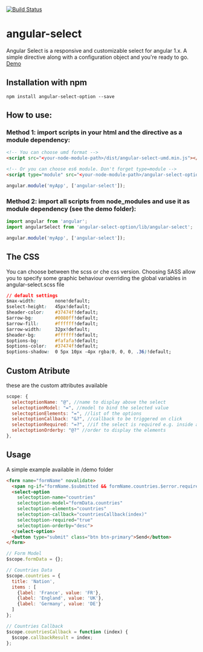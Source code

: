 [![Build Status](https://travis-ci.com/StefanoVollono/angular-select.svg?branch=master)](https://travis-ci.com/StefanoVollono/angular-select)

# angular-select
Angular Select is a responsive and customizable select for angular 1.x. A simple directive along with a configuration object and you're ready to go. [Demo](https://stefanovollono.github.io/angular-select/github-page/)

## Installation with npm
`npm install angular-select-option --save`

## How to use:

### Method 1: import scripts in your html and the directive as a module dependency:

```html
<!-- You can choose umd format -->
<script src="<your-node-module-path>/dist/angular-select-umd.min.js"></script>

<!-- Or you can choose es6 module. Don't forget type=module -->
<script type="module" src="<your-node-module-path>/angular-select-option/src/angular-select-esm.min.js"></script>
 ```

 ```javascript
angular.module('myApp', ['angular-select']);
```

### Method 2: import all scripts from node_modules and use it as module dependency (see the demo folder):

 ```javascript
import angular from 'angular';
import angularSelect from 'angular-select-option/lib/angular-select'; 

angular.module('myApp', ['angular-select']);
```

 ## The CSS
You can choose between the scss or che css version.
Choosing SASS allow you to specify some graphic behaviour overriding the global variables in
angular-select.scss file


```css
// default settings
$max-width:       none!default;
$select-height:   45px!default;
$header-color:    #37474f!default;
$arrow-bg:        #0080ff!default;
$arrow-fill:      #ffffff!default;
$arrow-width:     32px!default;
$header-bg:       #ffffff!default;
$options-bg:      #fafafa!default;
$options-color:   #37474f!default;
$options-shadow:  0 5px 10px -4px rgba(0, 0, 0, .36)!default;
```

## Custom Atribute
these are the custom attributes available

```javascript
scope: {
  selectoptionName: "@", //name to display above the select
  selectoptionModel: "=", //model to bind the selected value
  selectoptionElements: "=", //list of the options
  selectoptionCallback: "&?", //callback to be triggered on click
  selectoptionRequired: "=?", //if the select is required e.g. inside a form
  selectoptionOrderby: "@?" //order to display the elements
},
```

## Usage
A simple example available in /demo folder

```html
<form name="formName" novalidate>
  <span ng-if="formName.$submitted && formName.countries.$error.required">Required</span>
  <select-option
    selectoption-name="countries"
    selectoption-model="formData.countries"
    selectoption-elements="countries"
    selectoption-callback="countriesCallback(index)"        
    selectoption-required="true"
    selectoption-orderby="desc">
  </select-option>
  <button type="submit" class="btn btn-primary">Send</button>
</form>
```

```javascript
// Form Model
$scope.formData = {};

// Countries Data
$scope.countries = {
  title: 'Nation',
  items : [
    {label: 'France', value: 'FR'},
    {label: 'England', value: 'UK'},
    {label: 'Germany', value: 'DE'}
  ]
};

// Countries Callback
$scope.countriesCallback = function (index) {
  $scope.callbackResult = index;
};
```


